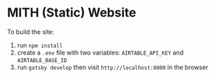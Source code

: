 # MITH (Static) Website

To build the site:
1. run `npm install`
2. create a `.env` file with two variables: `AIRTABLE_API_KEY` and `AIRTABLE_BASE_ID`
3. run `gatsby develop` then visit `http://localhost:8000` in the browser